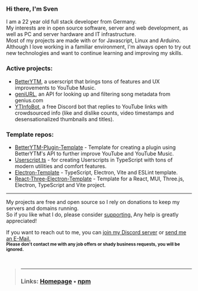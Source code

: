 ### Hi there, I'm Sven
I am a 22 year old full stack developer from Germany.  
My interests are in open source software, server and web development, as well as PC and server hardware and IT infrastructure.  
Most of my projects are made with or for Javascript, Linux and Arduino.  
Although I love working in a familiar environment, I'm always open to try out new technologies and want to continue learning and improving my skills.  
  
### Active projects:
- [BetterYTM](https://github.com/Sv443/BetterYTM), a userscript that brings tons of features and UX improvements to YouTube Music.
- [geniURL](https://github.com/Sv443/geniURL), an API for looking up and filtering song metadata from genius.com
- [YTInfoBot](https://github.com/Sv443/YTInfoBot), a free Discord bot that replies to YouTube links with crowdsourced info (like and dislike counts, video timestamps and desensationalized thumbnails and titles). 

### Template repos:
- [BetterYTM-Plugin-Template](https://github.com/Sv443/BetterYTM-Plugin-Template) - Template for creating a plugin using BetterYTM's API to further improve YouTube and YouTube Music.
- [Userscript.ts](https://github.com/Sv443/Userscript.ts) - for creating Userscripts in TypeScript with tons of modern utilities and comfort features.
- [Electron-Template](https://github.com/Sv443/Electron-Template) - TypeScript, Electron, Vite and ESLint template.
- [React-Three-Electron-Template](https://github.com/Sv443/React-Three-Electron-Template) - Template for a React, MUI, Three.js, Electron, TypeScript and Vite project.

---

My projects are free and open source so I rely on donations to keep my servers and domains running.  
So if you like what I do, please consider [supporting.](https://github.com/sponsors/Sv443) Any help is greatly appreciated!
  
<!-- TODO: add this workflow https://github.com/JamesIves/github-sponsors-readme-action -->
<!-- Massive thanks to my sponsors ❤  

<a href="https://github.com/CrazyMarvin" title="CrazyMarvin"><img src="https://github.com/CrazyMarvin.png" width="50" height="50" /></a>

--->

If you want to reach out to me, you can [join my Discord server](https://dc.sv443.net/) or [send me an E-Mail.](mailto:%63%6F%6E%74%61%63%74%40%73%76%34%34%33%2E%6E%65%74)  
<sub><b>Please don't contact me with any job offers or shady business requests, you will be ignored.</b></sub>

<br>

> ---
> ### Links: [Homepage](https://sv443.net/) &bull; [npm](https://www.npmjs.com/~sv443)

